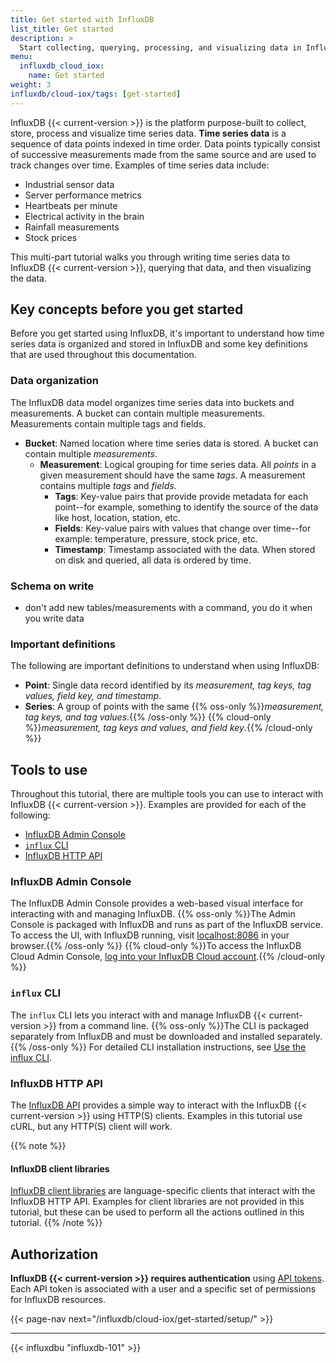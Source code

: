 ```yaml
---
title: Get started with InfluxDB
list_title: Get started
description: >
  Start collecting, querying, processing, and visualizing data in InfluxDB OSS.
menu:
  influxdb_cloud_iox:
    name: Get started
weight: 3
influxdb/cloud-iox/tags: [get-started]
---
```


InfluxDB {{< current-version >}} is the platform purpose-built to collect, store,
process and visualize time series data.
**Time series data** is a sequence of data points indexed in time order.
Data points typically consist of successive measurements made from the same
source and are used to track changes over time.
Examples of time series data include:

- Industrial sensor data
- Server performance metrics
- Heartbeats per minute
- Electrical activity in the brain
- Rainfall measurements
- Stock prices

This multi-part tutorial walks you through writing time series data to InfluxDB {{< current-version >}},
querying that data, and then visualizing the data.

## Key concepts before you get started

Before you get started using InfluxDB, it's important to understand how time series
data is organized and stored in InfluxDB and some key definitions that are used
throughout this documentation.

### Data organization

The InfluxDB data model organizes time series data into buckets and measurements.
A bucket can contain multiple measurements. Measurements contain multiple
tags and fields.

- **Bucket**: Named location where time series data is stored.
  A bucket can contain multiple _measurements_.
  - **Measurement**: Logical grouping for time series data.
    All _points_ in a given measurement should have the same _tags_.
    A measurement contains multiple _tags_ and _fields_.
      - **Tags**: Key-value pairs that provide provide metadata for each point--for example,
        something to identify the source of the data like host, location, station, etc.
      - **Fields**: Key-value pairs with values that change over time--for example: temperature, pressure, stock price, etc.
      - **Timestamp**: Timestamp associated with the data.
        When stored on disk and queried, all data is ordered by time.

<!-- _For detailed information and examples of the InfluxDB data model, see
[Data elements](/influxdb/v2.5/reference/key-concepts/data-elements/)._ -->

### Schema on write
- don't add new tables/measurements with a command, you do it when you write data

### Important definitions

The following are important definitions to understand when using InfluxDB:

- **Point**: Single data record identified by its _measurement, tag keys, tag values, field key, and timestamp_.
- **Series**: A group of points with the same
  {{% oss-only %}}_measurement, tag keys, and tag values_.{{% /oss-only %}}
  {{% cloud-only %}}_measurement, tag keys and values, and field key_.{{% /cloud-only %}}

<!--
##### Example InfluxDB query results

{{< influxdb/points-series >}}
-->

## Tools to use

Throughout this tutorial, there are multiple tools you can use to interact with
InfluxDB {{< current-version >}}. Examples are provided for each of the following:

- [InfluxDB Admin Console](#influxdb-admin-console)
- [`influx` CLI](#influx-cli)
- [InfluxDB HTTP API](#influxdb-http-api)

### InfluxDB Admin Console

The InfluxDB Admin Console provides a web-based visual interface for interacting with and managing InfluxDB.
{{% oss-only %}}The Admin Console is packaged with InfluxDB and runs as part of the InfluxDB service. To access the UI, with InfluxDB running, visit [localhost:8086](http://localhost:8086) in your browser.{{% /oss-only %}}
{{% cloud-only %}}To access the InfluxDB Cloud Admin Console, [log into your InfluxDB Cloud account](https://cloud2.influxdata.com).{{% /cloud-only %}}

### `influx` CLI

The `influx` CLI lets you interact with and manage InfluxDB {{< current-version >}} from a command line.
{{% oss-only %}}The CLI is packaged separately from InfluxDB and must be downloaded and installed separately.{{% /oss-only %}}
For detailed CLI installation instructions, see
[Use the influx CLI](/influxdb/v2.5/tools/influx-cli/).

### InfluxDB HTTP API

The [InfluxDB API](/influxdb/v2.5/reference/api/) provides a simple way to
interact with the InfluxDB {{< current-version >}} using HTTP(S) clients.
Examples in this tutorial use cURL, but any HTTP(S) client will work.

{{% note %}}
#### InfluxDB client libraries

[InfluxDB client libraries](/influxdb/v2.5/api-guide/client-libraries/) are
language-specific clients that interact with the InfluxDB HTTP API.
Examples for client libraries are not provided in this tutorial, but these can
be used to perform all the actions outlined in this tutorial.
{{% /note %}}

## Authorization

**InfluxDB {{< current-version >}} requires authentication** using [API tokens](/influxdb/v2.5/security/tokens/).
Each API token is associated with a user and a specific set of permissions for InfluxDB resources.

{{< page-nav next="/influxdb/cloud-iox/get-started/setup/" >}}

---

{{< influxdbu "influxdb-101" >}}
